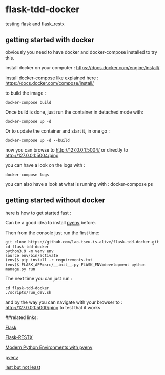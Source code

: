# flask-tdd-docker
testing flask and flask_restx

## getting started with docker
obviously you need to have docker and docker-compose installed to try this.

install docker on your computer : https://docs.docker.com/engine/install/

install docker-compose like explained here : https://docs.docker.com/compose/install/


to build the image :

    docker-compose build  

Once build is done, just run the container in detached mode with:

    docker-compose up -d  

Or to update the container and start it, in one go :

    docker-compose up -d --build

now you can browse to http://127.0.0.1:5004/ or directly to http://127.0.0.1:5004/ping

you can have a look on the logs with :

    docker-compose logs

you can also have a look at what is running with :
    docker-compose ps

## getting started without docker
here is how to get started fast :
  
  Can be a good idea to install [pyenv](https://github.com/pyenv/pyenv/) before.
  
  Then from the console just run the first time:
 
    git clone https://github.com/lao-tseu-is-alive/flask-tdd-docker.git
    cd flask-tdd-docker
    python3.9 -m venv env
    source env/bin/activate
    (env)$ pip install -r requirements.txt
    (env)$ FLASK_APP=src/__init__.py FLASK_ENV=development python manage.py run
The next time you can just run :

    cd flask-tdd-docker
    ./scripts/run_dev.sh
    
and by the way you can navigate with your browser to : http://127.0.0.1:5000/ping to test that it works

##related links:

[Flask](https://flask.palletsprojects.com/en/1.1.x/)

[Flask-RESTX](https://flask-restx.readthedocs.io/en/latest/index.html)

[Modern Python Environments with pyenv](https://testdriven.io/blog/python-environments/)

[pyenv](https://github.com/pyenv/pyenv/wiki#suggested-build-environment)

[last but not least](https://testdriven.io/courses/tdd-flask/pytest-setup/)